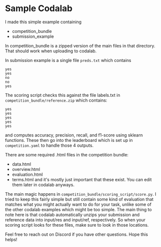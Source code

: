 # Sample Codalab

I made this simple example containing
- competition_bundle
- submission_example

In competition_bundle is a zipped version of the main files in that directory. That should work when uploading to codalab.

In submission example is a single file `preds.txt` which contains
```
yes
yes
no
no
yes
```
The scoring script checks this against the file labels.txt in `competition_bundle/reference.zip` which contains:
```
yes
yes
yes
yes
yes
```
and computes accuracy, precision, recall, and f1-score using sklearn functions. These then go into the leaderboard which is set up in `competition.yaml` to handle those 4 outputs.

There are some required .html files in the competition bundle:
- data.html
- overview.html
- evaluation.html
- terms.html
and it's mostly just important that these exist. You can edit them later in codalab anyways.

The main magic happens in `competition_bundle/scoring_script/score.py`. I tried to keep this fairly simple but still contain some kind of evaluation that matches what you might actually want to do for your task, unlike some of the other codalab examples which might be too simple. The main thing to note here is that codalab automatically unzips your submission and reference data into input/res and input/ref, respectively. So when your scoring script looks for these files, make sure to look in those locations.

Feel free to reach out on Discord if you have other questions. Hope this helps!
